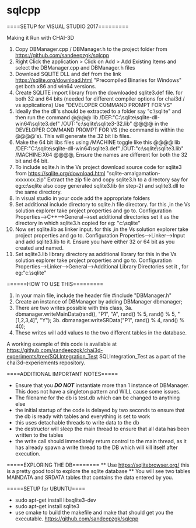 # sqlcpp


====SETUP for VISUAL STUDIO 2017=========


Making it Run with CHAI-3D
1. Copy DBManager.cpp / DBManager.h to the project folder from https://github.com/sandeepzgk/sqlcpp
2. Right Click the application > Click on Add > Add Existing Items and select the DBManager.cpp and DBManager.h files
3. Download SQLITE DLL and def from the link https://sqlite.org/download.html "Precompiled Binaries for Windows" get both x86 and win64 versions.
4. Create SQLITE import library from the downloaded sqlite3.def file. for both 32 and 64 bits (needed for different compiler options for chai3d / vs applications) Use "DEVELOPER COMMAND PROMPT FOR VS"
5. Ideally the the dll's should be extracted to a folder say "c:\sqlite" and then run the command  @@@@  lib /DEF:"C:\sqlite\sqlite-dll-win64\sqlite3.def" /OUT:"c:\sqlite\sqlite3-32.lib" @@@@  in the DEVELOPER COMMAND PROMPT FOR VS (the command is within the @@@@'s). This will generate the 32 bit lib files.
6. Make the 64 bit libs files using /MACHINE toggle like this @@@@ lib /DEF:"C:\sqlite\sqlite-dll-win64\sqlite3.def" /OUT:"c:\sqlite\sqlite3.lib" /MACHINE:X64 @@@@, Ensure the names are different for both the 32 bit and 64 bit.
7. To include sqlite.h in the Vs project download source code for sqlite3 from https://sqlite.org/download.html "sqlite-amalgamation-xxxxxxx.zip"
Extract the zip file and copy sqlite3.h to a directory say for eg:c:\sqlite
also copy generated sqlite3.lib (in step-2) and sqlite3.dll to the same directory.
8. In visual studio in your code add the appropriate folders
9. Set additional include directory to sqlite.h file directory.
for this ,in the Vs solution explorer take project properties and go to.
Configuration Properties–>C++–>General–>set additional directories
set it as the directory in which sqlite3.h copied for eg: "c:\sqlite"
10. Now set sqlite.lib as linker input. for this ,in the Vs solution explorer take project properties and go to.
Configuration Properties–>Linker–>Input and add sqlite3.lib to it. Ensure you have either 32 or 64 bit as you created and named.
11. Set sqlite3.lib library directory as additional library
for this in the Vs solution explorer take project properties and go to.
Configuration Properties–>Linker–>General–>Additional Library Directories
set it , for eg:"c:\sqlite"


======HOW TO USE THIS=========
1. In your main file, include the header file #include "DBManager.h"
2. Create an instance of DBManager by adding 	DBManager dbmanager;
3. There are two writes possible with this class,
3a. dbmanager.writeMainData(rand(), "P1", "A", rand() % 5, rand() % 5, "[1,2,3,4]", "Y");
3b. dbmanager.writeSRData("P1", rand() % 4, rand() % 40);
4. These writes will add values to the two different tables in the database. 

A working example of this code is available at https://github.com/sandeepzgk/chai3d-experiments/tree/SQLIntegration_Test SQLIntegration_Test as a part of the chai3d-experiements repository.


====ADDITIONAL IMPORTANT NOTES=====
* Ensure that you ***DO NOT*** instantiate more than 1 instance of DBManager. This does not have a singleton pattern and WILL cause some issues.
* The filename for the db is test.db which can be changed to anything else
* the initial startup of the code is delayed by two seconds to ensure that the db is ready with tables and everything is set to work
* this uses detachable threads to write data to the db
* the destructor will sleep the main thread to ensure that all data has been written to the tables
* the write call should immediately return control to the main thread, as it has already spawn a write thread to the DB which will kill itself after execution.

=====EXPLORING THE DB========
** Use https://sqlitebrowser.org/ this is a pretty good tool to explore the sqlite database 
** You will see two tables MAINDATA and SRDATA tables that contains the data entered by you.


=====SETUP for UBUNTU====
* sudo apt-get install libsqlite3-dev
* sudo apt-get install sqlite3
* use cmake to build the makefile and make that should get you the executable. 
https://github.com/sandeepzgk/sqlcpp 

